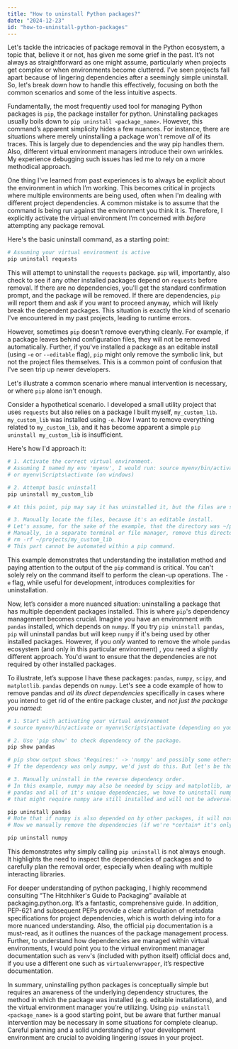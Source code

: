 ```yaml
---
title: "How to uninstall Python packages?"
date: "2024-12-23"
id: "how-to-uninstall-python-packages"
---
```


Let's tackle the intricacies of package removal in the Python ecosystem, a topic that, believe it or not, has given me some grief in the past. It’s not always as straightforward as one might assume, particularly when projects get complex or when environments become cluttered. I've seen projects fall apart because of lingering dependencies after a seemingly simple uninstall. So, let's break down how to handle this effectively, focusing on both the common scenarios and some of the less intuitive aspects.

Fundamentally, the most frequently used tool for managing Python packages is `pip`, the package installer for python. Uninstalling packages usually boils down to `pip uninstall <package_name>`. However, this command’s apparent simplicity hides a few nuances. For instance, there are situations where merely uninstalling a package won't remove *all* of its traces. This is largely due to dependencies and the way pip handles them. Also, different virtual environment managers introduce their own wrinkles. My experience debugging such issues has led me to rely on a more methodical approach.

One thing I've learned from past experiences is to always be explicit about the environment in which I’m working. This becomes critical in projects where multiple environments are being used, often when I'm dealing with different project dependencies. A common mistake is to assume that the command is being run against the environment you think it is. Therefore, I explicitly activate the virtual environment I’m concerned with *before* attempting any package removal.

Here's the basic uninstall command, as a starting point:

```python
# Assuming your virtual environment is active
pip uninstall requests
```

This will attempt to uninstall the `requests` package. `pip` will, importantly, also check to see if any other installed packages depend on `requests` before removal. If there are no dependencies, you'll get the standard confirmation prompt, and the package will be removed. If there are dependencies, `pip` will report them and ask if you want to proceed anyway, which will likely break the dependent packages. This situation is exactly the kind of scenario I've encountered in my past projects, leading to runtime errors.

However, sometimes `pip` doesn’t remove everything cleanly. For example, if a package leaves behind configuration files, they will not be removed automatically. Further, if you've installed a package as an editable install (using `-e` or `--editable` flag), `pip` might only remove the symbolic link, but not the project files themselves. This is a common point of confusion that I've seen trip up newer developers.

Let's illustrate a common scenario where manual intervention is necessary, or where `pip` alone isn't enough.

Consider a hypothetical scenario. I developed a small utility project that uses `requests` but also relies on a package I built myself, `my_custom_lib`. `my_custom_lib` was installed using `-e`. Now I want to remove everything related to `my_custom_lib`, and it has become apparent a simple `pip uninstall my_custom_lib` is insufficient.

Here's how I'd approach it:

```python
# 1. Activate the correct virtual environment.
# Assuming I named my env 'myenv', I would run: source myenv/bin/activate (on Linux or macOS)
# or myenv\Scripts\activate (on windows)

# 2. Attempt basic uninstall
pip uninstall my_custom_lib

# At this point, pip may say it has uninstalled it, but the files are still present

# 3. Manually locate the files, because it's an editable install.
# Let's assume, for the sake of the example, that the directory was ~/projects/my_custom_lib
# Manually, in a separate terminal or file manager, remove this directory entirely:
# rm -rf ~/projects/my_custom_lib
# This part cannot be automated within a pip command.
```

This example demonstrates that understanding the installation method and paying attention to the output of the `pip` command is critical. You can't solely rely on the command itself to perform the clean-up operations. The `-e` flag, while useful for development, introduces complexities for uninstallation.

Now, let’s consider a more nuanced situation: uninstalling a package that has multiple dependent packages installed. This is where `pip`'s dependency management becomes crucial. Imagine you have an environment with `pandas` installed, which depends on `numpy`. If you try `pip uninstall pandas`, `pip` will uninstall pandas but will keep `numpy` if it's being used by other installed packages. However, if you *only* wanted to remove the whole `pandas` ecosystem (and only in this particular environment) , you need a slightly different approach. You'd want to ensure that the dependencies are not required by other installed packages.

To illustrate, let’s suppose I have these packages: `pandas`, `numpy`, `scipy`, and `matplotlib`. `pandas` depends on `numpy`. Let's see a code example of how to remove pandas and *all its direct dependencies* specifically in cases where you intend to get rid of the entire package cluster, and *not just the package you named*:

```python
# 1. Start with activating your virtual environment
# source myenv/bin/activate or myenv\Scripts\activate (depending on your OS)

# 2. Use 'pip show' to check dependency of the package.
pip show pandas

# pip show output shows 'Requires:' -> 'numpy' and possibly some others. We want to remove these
# If the dependency was only numpy, we'd just do this. But let's be thorough

# 3. Manually uninstall in the reverse dependency order.
# In this example, numpy may also be needed by scipy and matplotlib, and since we're trying to remove just
# pandas and all of it's unique dependencies, we have to uninstall numpy *after* we're confident the other packages
# that might require numpy are still installed and will not be adversely affected by removing numpy *after* pandas

pip uninstall pandas
# Note that if numpy is also depended on by other packages, it will not be removed here
# Now we manually remove the dependencies (if we're *certain* it's only a pandas dependancy in THIS ENV)

pip uninstall numpy
```

This demonstrates why simply calling `pip uninstall` is not always enough. It highlights the need to inspect the dependencies of packages and to carefully plan the removal order, especially when dealing with multiple interacting libraries.

For deeper understanding of python packaging, I highly recommend consulting “The Hitchhiker's Guide to Packaging” available at packaging.python.org. It’s a fantastic, comprehensive guide. In addition, PEP-621 and subsequent PEPs provide a clear articulation of metadata specifications for project dependencies, which is worth delving into for a more nuanced understanding. Also, the official `pip` documentation is a must-read, as it outlines the nuances of the package management process. Further, to understand how dependencies are managed within virtual environments, I would point you to the virtual environment manager documentation such as `venv`'s (included with python itself) official docs and, if you use a different one such as `virtualenvwrapper`, it’s respective documentation.

In summary, uninstalling python packages is conceptually simple but requires an awareness of the underlying dependency structures, the method in which the package was installed (e.g. editable installations), and the virtual environment manager you’re utilizing. Using `pip uninstall <package_name>` is a good starting point, but be aware that further manual intervention may be necessary in some situations for complete cleanup. Careful planning and a solid understanding of your development environment are crucial to avoiding lingering issues in your project.
